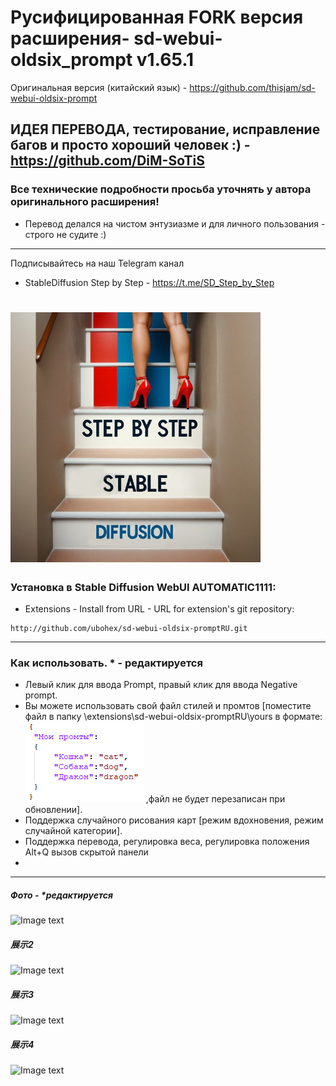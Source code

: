 
# Русифицированная FORK версия расширения- sd-webui-oldsix_prompt v1.65.1 
Оригинальная версия (китайский язык) - https://github.com/thisjam/sd-webui-oldsix-prompt
## ИДЕЯ ПЕРЕВОДА, тестирование, исправление багов и просто хороший человек :) - https://github.com/DiM-SoTiS
### Все технические подробности просьба уточнять у автора оригинального расширения!
* Перевод делался на чистом энтузиазме и для личного пользования - строго не судите :)
--- 

  <p> Подписывайтесь на наш Telegram канал </p>
 
* StableDiffusion Step by Step - https://t.me/SD_Step_by_Step
# <img src="imgs/tg.jpg" width="400" height="400" />

### Установка в Stable Diffusion WebUI AUTOMATIC1111:
  * Extensions - Install from URL - URL for extension's git repository:
  ```
http://github.com/ubohex/sd-webui-oldsix-promptRU.git
  ```
 
--- 
### Как использовать. * - редактируется
  * Левый клик для ввода Prompt, правый клик для ввода Negative prompt.
  * Вы можете использовать свой файл стилей и промтов [поместите файл в папку \extensions\sd-webui-oldsix-promptRU\yours в формате:
     !["Название вкладки.json"](imgs/img1.png)
    ,файл не будет перезаписан при обновлении].
  * Поддержка случайного рисования карт [режим вдохновения, режим случайной категории].
  * Поддержка перевода, регулировка веса, регулировка положения Alt+Q вызов скрытой панели
  * 
  
  ---
  ##### Фото - *редактируется 
  ![Image text](imgs/1.png)
  ##### 展示2 
  ![Image text](imgs/2.png)
  ##### 展示3
  ![Image text](imgs/3.png)
  ##### 展示4
  ![Image text](imgs/4.png)


